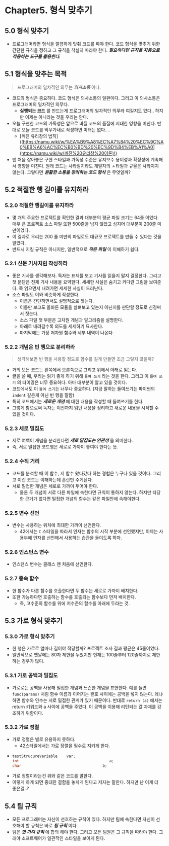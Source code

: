 # Chapter5. 형식 맞추기

## 5.0 형식 맞추기

* 프로그래머라면 형식을 깔끔하게 맞춰 코드를 짜야 한다. 코드 형식을 맞추기 위한 간단한 규칙을 정하고 그 규칙을 착실히 따라야 한다. _**필요하다면 규칙을 자동으로 적용하는 도구를 활용한다.**_

## 5.1 형식을 맞추는 목적

> 프로그래머의 일차적인 의무는 _**의사소통**_ 이다.

* 코드의 형식은 중요하다. 코드 형식은 의사소통의 일환이다. 그리고 이 의사소통은 프로그래머의 일차적인 의무다.
  * **실행되는 코드** 를 만드는게 프로그래머의 일차적인 의무라 여길지도 있다.. 하지만 이제는 아니라는 것을 우리는 안다.
* 오늘 구현한 코드의 가독성은 앞으로 바뀔 코드의 품질에 지대한 영향을 미친다. 반대로 오늘 코드를 막무가내로 작성하면 미래는 없다....
  * \[깨진 유리창의 법칙\]\([https://namu.wiki/w/%EA%B9%A8%EC%A7%84%20%EC%9C%A0%EB%A6%AC%EC%B0%BD%20%EC%9D%B4%EB%A1%A0](https://namu.wiki/w/깨진%20유리창%20이론)\)
* 맨 처음 잡아놓은 구현 스타일과 가독성 수준은 유지보수 용이성과 확정성에 계속해서 영향을 미친다. 원래 코드는 사라질지라도 개발자의 ㅅ타일과 규율은 사라지지 않는다. 그렇다면 _**원활한 소통을 장려하는 코드 형식**_ 은 무엇일까?

## 5.2 적절한 행 길이를 유지하라

### 5.2.0 적절한 행길이를 유지하라

* 몇 개의 주요한 프로젝트를 확인한 결과 대부분의 평균 파일 크기는 64줄 이었다.  매우 큰 프로젝트 소스 파일 또한 500줄을 넘지 않았고 심지어 대부분이 200줄 미만이었다.
* 이 결과로 우리는 200 줄 미만의 파일로도 대규모 프로젝트를 만들 수 있다는 것을 알았다.
* 반드시 지킬 규칙은 아니지만, 일반적으로 _**작은 파일**_ 이 이해하기 쉽다.

### 5.2.1 신문 기사처럼 작성하라

* 좋은 기사를 생각해보자. 독자는 표제를 보고 기사를 읽을지 말지 결정한다. 그리고 첫 문단은 전체 기사 내용을 요약한다. 세세한 사실은 숨기고 커다란 그림을 보여준다. 쭉 읽으면서 내려가면 세세한 사실이 드러난다.
* 소스 파일도 이와 비슷하게 작성한다.
  * 이름은 간단하면서도 설명적으로 짓는다.
  * 이름만 보고도 올바른 모듈을 살펴보고 있는지 아닌지를 판단할 정도로 신경써서 짓는다.
  * 소스 파일 첫 부분은 고차원 개념과 알고리즘을 설명한다.
  * 아래로 내려갈수록 의도를 세세하기 묘사한다.
  * 마지막에는 가장 저차원 함수와 세부 내역이 나온다.

### 5.2.2 개념은 빈 행으로 분리하라

> 생각해보면 빈 행을 사용할 정도로 함수를 길게 만들면 조금 그렇지 않을까?

* 거의 모든 코드는 왼쪽에서 오른쪽으로 그리고 위에서 아래로 읽는다.
* 글을 쓸 때, 우리는 읽기 좋게 하기 위해 `들여 쓰기` 라는 것을 한다. 그리고 이 `들여 쓰기` 의 타이밍은 너무 중요하다. 아마 대부분이 알고 있을 것이다.
* 코드에서도 이 `들여 쓰기`는 너무나 중요하다. \(지금 말하는 들여쓰기는 파이썬의 `indent` 같은게 아닌 빈 행을 말함\)
* 특히 코드에서는 _**새로운 개념**_ 에 대한 내용을 작성할 때 들여쓰기를 한다.
* 그렇게 함으로써 독자는 이전까지 읽던 내용을 정리하고 새로운 내용을 시작할 수 있을 것이다.

### 5.2.3 세로 밀집도

* 세로 여백이 개념을 분리한다면 _**세로 밀집도는 연관성**_ 을 의미한다.
* 즉, 서로 밀접한 코드행은 세로로 가까이 놓여야 한다는 뜻.

### 5.2.4 수직 거리

* 코드를 분석할 때 이 함수, 저 함수 왔다갔다 하는 경험은 누구나 있을 것이다. 그리고 이런 코드는 이해하는데 혼란만 주게된다.
* 서로 밀접한 개념은 세로로 가까이 두어야 한다.
  * 물론 두 개념이 서로 다른 파일에 속한다면 규칙이 통하지 않는다. 하지만 타당한 근거가 없다면 밀접한 개념의 함수는 같은 파일안에 속해야한다.

### 5.2.5 변수 선언

* 변수는 사용하는 위치에 최대한 가까이 선언한다.
  * 42에서는 `C` 스타일을 따라서 인자는 함수의 시작 부분에 선언했지만, 이제는 사용부에 인자를 선언해서 사용하는 습관을 들이도록 하자.

### 5.2.6 인스턴스 변수

* 인스턴스 변수는 클래스 맨 처음에 선언한다.

### 5.2.7 종속 함수

* 한 함수가 다른 함수를 호출한다면 두 함수는 세로로 가까이 배치한다.
* 또한 가능하다면 호출하는 함수를 호출되는 함수보다 먼저 배치한다.
  * 즉, 고수준의 함수를 위에 저수준의 함수를 아래에 두라는 것.

## 5.3 가로  형식 맞추기

### 5.3.0 가로 형식 맞추기

* 한 행은 가로로 얼마나 길어야 적당할까? 프로젝트 조사 결과 평균은 45줄이었다.
* 일반적으로 옛날에는 80자 제한을 두었지만 현재는 100줄부터 120줄까지로 제한하는 경우가 많다.

### 5.3.1 가로 공백과 밀집도

* 가로로는 공백을  사용해 밀접한 개념과 느슨한 개념을 표현한다. 예를 들면 `func(params)` 처럼 함수 이름과 이어지는 괄호 사이에는 공백을 넣지 않는다. 왜냐하면 함수와 인수는 서로 밀접한 관계가 있기 때문이다. 반대로 `return (a)` 에서는 return 키워드와 a 사이에 공백을 주었다. 이 공백을 이용해 리턴되는 값 자체를 강조하기 위함이다.

### 5.3.2 가로 정렬

* 가로 정렬은 별로 유용하지 못하다.
  * 42스타일에서는 가로 정렬을 필수로 지키게 한다.
* ```cpp
  testStrucureVariable    var;
  int                                        a;
  char                                    b;
  ```
* 가로 정렬이라는건 위와 같은 코드를 말한다.
* 이렇게 하게 되면 중대한 결함을 놓치게 된다고 저자는 말한다. 하지만 난 이게 더 좋은걸..?

## 5.4 팀 규칙

* 모든 프로그래머는 자신이 선호하는 규칙이 있다. 하지만 팀에 속한다면 자신이 선호해야 할 규칙은 바로 _**팀 규칙**_ 이다.
* 팀은 _**한 가지 규칙**_ 에 합의 해야 한다. 그리고 모든 팀원은 그 규칙을 따라야 한다. 그래야 소프트웨어가 일관적인 스타일을 보이게 된다.


